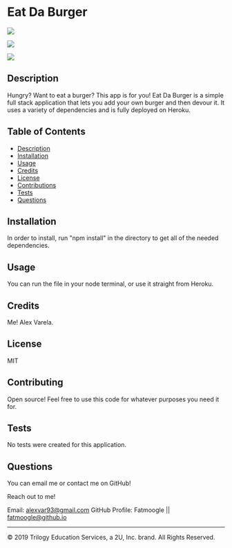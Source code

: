 # Eat Da Burger

![](assets/images/mainpage.PNG)

![](assets/images/addBurger.PNG)

![](assets/images/router.PNG)

## Description 

Hungry? Want to eat a burger? This app is for you! Eat Da Burger is a simple full stack application that lets you add your own burger and then devour it. It uses a variety of dependencies and is fully deployed on Heroku.


## Table of Contents 


* [Description](#Description)
* [Installation](#Installation)
* [Usage](#Usage)
* [Credits](#Credits)
* [License](#License)
* [Contributions](#Contributions)
* [Tests](#Tests)
* [Questions](*Questions)


## Installation

In order to install, run "npm install" in the directory to get all of the needed dependencies.


## Usage

You can run the file in your node terminal, or use it straight from Heroku.


## Credits

Me! Alex Varela.


## License

MIT


## Contributing

Open source! Feel free to use this code for whatever purposes you need it for.


## Tests

No tests were created for this application.


## Questions

You can email me or contact me on GitHub!

Reach out to me!

Email: alexvar93@gmail.com
GitHub Profile: Fatmoogle || fatmoogle@github.io 



---
© 2019 Trilogy Education Services, a 2U, Inc. brand. All Rights Reserved.

